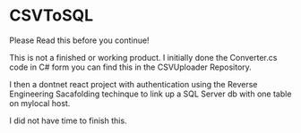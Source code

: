 # CSVToSQL

Please Read this before you continue!

This is not a finished or working product.
I initially done the Converter.cs code in C# form you can find this in the CSVUploader Repository.

I then a dontnet react project with authentication using the Reverse Engineering Sacafolding techinque to link up a SQL Server db with one table on mylocal host. 

I did not have time to finish this.


